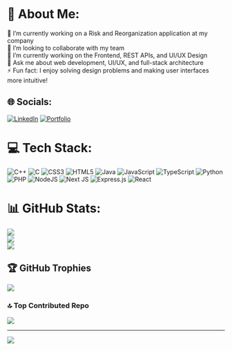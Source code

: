 # 💫 About Me:
🔭 I’m currently working on a Risk and Reorganization application at my company<br>👯 I’m looking to collaborate with my team<br>🌱 I’m currently working on the Frontend, REST APIs, and UI/UX Design<br>💬 Ask me about web development, UI/UX, and full-stack architecture<br>⚡  Fun fact: I enjoy solving design problems and making user interfaces more intuitive!


## 🌐 Socials:
[![LinkedIn](https://img.shields.io/badge/LinkedIn-%230077B5.svg?logo=linkedin&logoColor=white)](https://linkedin.com/in/https://www.linkedin.com/in/tejas-jagdale-56569825) 
[![Portfolio](https://img.shields.io/badge/Portfolio-%230077B5.svg?logo=portfolio&logoColor=white)](https://tejas-portfolio-self.vercel.app/)


# 💻 Tech Stack:
![C++](https://img.shields.io/badge/c++-%2300599C.svg?style=for-the-badge&logo=c%2B%2B&logoColor=white) ![C](https://img.shields.io/badge/c-%2300599C.svg?style=for-the-badge&logo=c&logoColor=white) ![CSS3](https://img.shields.io/badge/css3-%231572B6.svg?style=for-the-badge&logo=css3&logoColor=white) ![HTML5](https://img.shields.io/badge/html5-%23E34F26.svg?style=for-the-badge&logo=html5&logoColor=white) ![Java](https://img.shields.io/badge/java-%23ED8B00.svg?style=for-the-badge&logo=openjdk&logoColor=white) ![JavaScript](https://img.shields.io/badge/javascript-%23323330.svg?style=for-the-badge&logo=javascript&logoColor=%23F7DF1E) ![TypeScript](https://img.shields.io/badge/typescript-%23323330.svg?style=for-the-badge&logo=typescript&logoColor=%23F7DF1E) ![Python](https://img.shields.io/badge/python-3670A0?style=for-the-badge&logo=python&logoColor=ffdd54) ![PHP](https://img.shields.io/badge/php-%23777BB4.svg?style=for-the-badge&logo=php&logoColor=white) ![NodeJS](https://img.shields.io/badge/node.js-6DA55F?style=for-the-badge&logo=node.js&logoColor=white) ![Next JS](https://img.shields.io/badge/Next-black?style=for-the-badge&logo=next.js&logoColor=white) ![Express.js](https://img.shields.io/badge/express.js-%23404d59.svg?style=for-the-badge&logo=express&logoColor=%2361DAFB) ![React](https://img.shields.io/badge/react-%2320232a.svg?style=for-the-badge&logo=react&logoColor=%2361DAFB)
# 📊 GitHub Stats:
![](https://github-readme-stats.vercel.app/api?username=Rushi162003&theme=dark&hide_border=false&include_all_commits=false&count_private=false)<br/>
![](https://github-readme-streak-stats.herokuapp.com/?user=Rushi162003&theme=dark&hide_border=false)<br/>
![](https://github-readme-stats.vercel.app/api/top-langs/?username=Rushi162003&theme=dark&hide_border=false&include_all_commits=false&count_private=false&layout=compact)

## 🏆 GitHub Trophies
![](https://github-profile-trophy.vercel.app/?username=Rushi162003&theme=radical&no-frame=false&no-bg=true&margin-w=4)

### 🔝 Top Contributed Repo
![](https://github-contributor-stats.vercel.app/api?username=Rushi162003&limit=5&theme=dark&combine_all_yearly_contributions=true)

---
[![](https://visitcount.itsvg.in/api?id=Rushi162003&icon=0&color=0)](https://visitcount.itsvg.in)

<!-- Proudly created with GPRM ( https://gprm.itsvg.in ) -->
